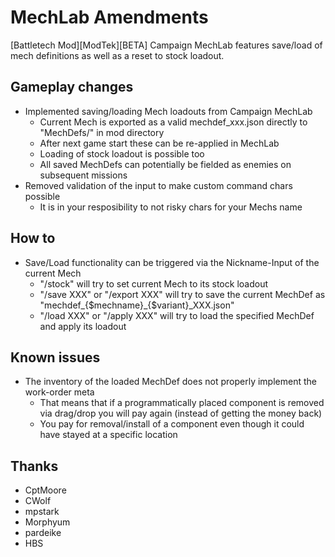 # MechLab Amendments

[Battletech Mod][ModTek][BETA] Campaign MechLab features save/load of mech definitions as well as a reset to stock loadout.

## Gameplay changes
- Implemented saving/loading Mech loadouts from Campaign MechLab
  - Current Mech is exported as a valid mechdef_xxx.json directly to "MechDefs/" in mod directory
  - After next game start these can be re-applied in MechLab
  - Loading of stock loadout is possible too
  - All saved MechDefs can potentially be fielded as enemies on subsequent missions
- Removed validation of the input to make custom command chars possible
  - It is in your resposibility to not risky chars for your Mechs name 

## How to
* Save/Load functionality can be triggered via the Nickname-Input of the current Mech
  * "/stock" will try to set current Mech to its stock loadout
  * "/save XXX" or "/export XXX" will try to save the current MechDef as "mechdef_{$mechname}_{$variant}_XXX.json"
  * "/load XXX" or "/apply XXX" will try to load the specified MechDef and apply its loadout

## Known issues
* The inventory of the loaded MechDef does not properly implement the work-order meta
  * That means that if a programmatically placed component is removed via drag/drop you will pay again (instead of getting the money back)
  * You pay for removal/install of a component even though it could have stayed at a specific location

## Thanks
* CptMoore
* CWolf
* mpstark
* Morphyum
* pardeike
* HBS
